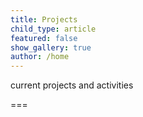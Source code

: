 ```yaml
---
title: Projects
child_type: article
featured: false
show_gallery: true
author: /home
---
```


current projects and activities

===
